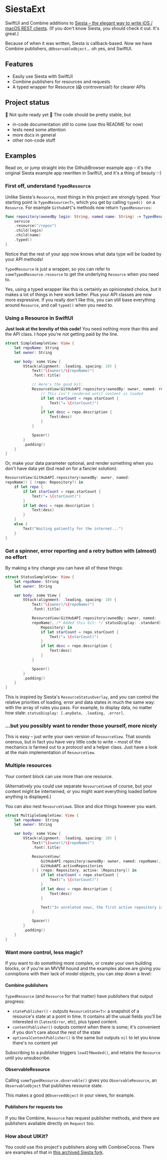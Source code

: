 # SiestaExt

SwiftUI and Combine additions to [Siesta – the elegant way to
write iOS / macOS REST clients](https://github.com/bustoutsolutions/Siesta).
(If you don't know Siesta, you should check it out. It's great.)

Because of when it was written, Siesta is callback-based. Now we have
Combine publishers, `@ObservableObject`... oh yes, and SwiftUI.

## Features

- Easily use Siesta with SwiftUI
- Combine publishers for resources and requests
- A typed wrapper for Resource (😱 controversial!) for clearer APIs


## Project status

🔴 Not quite ready yet 🔴  The code should be pretty stable, but 
- in-code documentation still to come (use this README for now)
- tests need some attention
- more docs in general
- other non-code stuff



## Examples

Read on, or jump straight into the GithubBrowser example app – it's the
original Siesta example app rewritten in SwiftUI, and it's a thing of beauty :-)

### First off, understand `TypedResource`

Unlike Siesta's `Resource`, most things in this project are strongly typed.
Your starting point is `TypedResource<T>`, which you get by calling `typed()
` on a `Resource`. For example `GithubAPI`'s methods now return
`TypedResources`:

```swift
func repository(ownedBy login: String, named name: String) -> TypedResource<Repository> {
    service
    .resource("/repos")
    .child(login)
    .child(name)
    .typed()
}
```

Notice that the rest of your app now knows what data type will be loaded by
your API methods!

`TypedResource` is just a wrapper, so you can refer
to `someTypedResource.resource` to get
the underlying `Resource` when you need to.

Yes, using a typed wrapper like this is certainly an opinionated choice, but
it makes a lot of things in here work better. Plus your API classes are now
more expressive. If you really don't like this, you can still base 
everything around `Resource`, and call `typed()` when you need to.


### Using a Resource in SwiftUI

**Just look at the brevity of this code!** You need nothing more than this
and the API class. I hope you're not getting paid by the line.

```swift
struct SimpleSampleView: View {
    let repoName: String
    let owner: String

    var body: some View {
        VStack(alignment: .leading, spacing: 10) {
            Text("\(owner)/\(repoName)")
            .font(.title)

            // Here's the good bit:
            ResourceView(GitHubAPI.repository(ownedBy: owner, named: repoName)) { (repo: Repository) in
                // This isn't rendered until content is loaded
                if let starCount = repo.starCount {
                    Text("★ \(starCount)")
                }
                if let desc = repo.description {
                    Text(desc)
                }
            }

            Spacer()
        }
        .padding()
    }
}
```

Or, make your data parameter optional, and render something when you don't
have data yet (but read on for a fancier solution):

```swift
ResourceView(GitHubAPI.repository(ownedBy: owner, named:
repoName)) { (repo: Repository?) in
    if let repo {
        if let starCount = repo.starCount {
            Text("★ \(starCount)")
        }
        if let desc = repo.description {
            Text(desc)
        }
    }
    else {
        Text("Waiting patiently for the internet...")
    }
}
```

### Get a spinner, error reporting and a retry button with (almost) no effort

By making a tiny change you can have all of these things:

```swift
struct StatusSampleView: View {
    let repoName: String
    let owner: String

    var body: some View {
        VStack(alignment: .leading, spacing: 10) {
            Text("\(owner)/\(repoName)")
            .font(.title)

            ResourceView(GitHubAPI.repository(ownedBy: owner, named:
            repoName), /* Added this bit: */ statusDisplay: .standard) { (repo:
                Repository) in
                if let starCount = repo.starCount {
                    Text("★ \(starCount)")
                }
                if let desc = repo.description {
                    Text(desc)
                }
            }

            Spacer()
        }
        .padding()
    }
}

```

This is inspired by Siesta's `ResourceStatusOverlay`, and you can control
the relative priorities of loading, error and data states in much the same
way: with the array of rules you pass. For
example, to
display data, no matter how stale: `statusDisplay: [.anyData, .loading,
.error]`.


### ...but you possibly want to render those yourself, more nicely

This is easy – just write your own version of `ResourceView`. That sounds
onerous, but in fact you have very little code to write – most of the
mechanics is farmed out to a protocol and a helper class. Just have a look at
the main implementation of `ResourceView`.


### Multiple resources

Your content block can use more than one resource.

(Alternatively you could
use separate `ResourceView`s of course, but your content might be
intertwined, or you might want everything loaded before anything is displayed.)

You can also nest `ResourceView`s. Slice and dice things however you want.

```swift
struct MultipleSampleView: View {
    let repoName: String
    let owner: String

    var body: some View {
        VStack(alignment: .leading, spacing: 10) {
            Text("\(owner)/\(repoName)")
            .font(.title)

            ResourceView(
                GitHubAPI.repository(ownedBy: owner, named: repoName),
                GitHubAPI.activeRepositories
            ) { (repo: Repository, active: [Repository]) in
                if let starCount = repo.starCount {
                    Text("★ \(starCount)")
                }
                if let desc = repo.description {
                    Text(desc)
                }

                Text("In unrelated news, the first active repository is called \(active.first!.name).")
            }

            Spacer()
        }
        .padding()
    }
}
```

### Want more control, less magic?

If you want to do something more complex, or create your own building blocks,
or if you're an MVVM hound and the
examples above are giving you conniptions with their lack of model objects,
you can step down a level:

#### Combine publishers

`TypedResource` (and `Resource` for that matter) have publishers that output
progress:

- `statePublisher()` - outputs `ResourceState<T>`: a snapshot of
  a resource's state at a point in time. It contains all the usual fields
  you'll be interested in (`latestError`, etc), plus typed content.
- `contentPublisher()` outputs content when there is some; it's convenient
  if you don't care about the rest of the state
- `optionalContentPublisher()` is the same but outputs `nil` to let you know
  there's no content yet

Subscribing to a publisher triggers `loadIfNeeded()`, and retains
the `Resource` until you unsubscribe.


#### ObservableResource

Calling `someTypedResource.observable()` gives you `ObservableResource`, an
`ObservableObject` that publishes resource state.

This makes a good `@ObservedObject` in your views, for example.


#### Publishers for requests too

If you like Combine, `Resource` has request publisher methods, and there are
publishers available directly on `Request` too.


### How about UIKit?

You could use this project's publishers along with CombineCocoa. There are 
examples of that in 
[this archived Siesta fork](https://github.com/luxmentis/Siesta).
